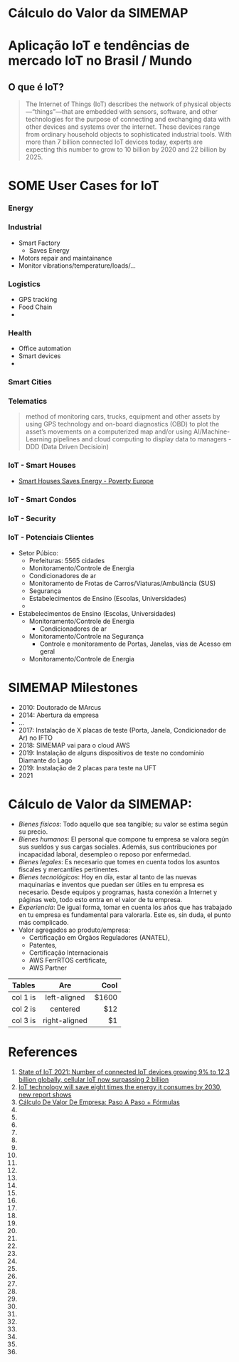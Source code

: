 # Cálculo do Valor da SIMEMAP


# Aplicação IoT e tendências de mercado IoT no Brasil / Mundo

## O que é IoT?

> The Internet of Things (IoT) describes the network of physical objects—“things”—that are embedded with sensors, software, and other technologies for the purpose of connecting and exchanging data with other devices and systems over the internet. These devices range from ordinary household objects to sophisticated industrial tools. With more than 7 billion connected IoT devices today, experts are expecting this number to grow to 10 billion by 2020 and 22 billion by 2025.


# SOME User Cases for IoT
### Energy

### Industrial
- Smart Factory
  - Saves Energy
- Motors repair and maintainance
- Monitor vibrations/temperature/loads/...

### Logistics
- GPS tracking 
- Food Chain
- 
### Health
- Office automation
- Smart devices
- 

### Smart Cities

### Telematics
> method of monitoring cars, trucks, equipment and other assets by using GPS technology and on-board diagnostics (OBD) to plot the asset’s movements on a computerized map and/or using AI/Machine-Learning pipelines and cloud computing to display data to managers - DDD (Data Driven Decisioin)  

### IoT - Smart Houses
- [Smart Houses Saves Energy - Poverty Europe](https://www.youtube.com/watch?v=WGz6RgCMY9E)
### IoT - Smart Condos

### IoT - Security

### IoT - Potenciais Clientes
- Setor Púbico:
  - Prefeituras: 5565 cidades
   - Monitoramento/Controle de Energia
    - Condicionadores de ar
    - Monitoramento de Frotas de Carros/Viaturas/Ambulância (SUS)
  - Segurança
  - Estabelecimentos de Ensino (Escolas, Universidades)
  - 
- Estabelecimentos de Ensino (Escolas, Universidades)
  - Monitoramento/Controle de Energia 
    - Condicionadores de ar
  - Monitoramento/Controle na Segurança
    - Controle e monitoramento de Portas, Janelas, vias de Acesso em geral
  - Monitoramento/Controle de Energia


# SIMEMAP Milestones
- 2010: Doutorado de MArcus
- 2014: Abertura da empresa
- ...
- 2017: Instalação de X placas de teste (Porta, Janela, Condicionador de Ar) no IFTO 
- 2018: SIMEMAP vai para o cloud AWS
- 2019: Instalação de alguns dispositivos de teste no condomínio Diamante do Lago
- 2019: Instalação de 2 placas para teste na UFT
- 2021

# Cálculo de Valor da SIMEMAP:

- *Bienes físicos*: Todo aquello que sea tangible; su valor se estima según su precio.
- *Bienes humanos*: El personal que compone tu empresa se valora según sus sueldos y sus cargas sociales. Además, sus contribuciones por incapacidad laboral, desempleo o reposo por enfermedad.
- *Bienes legales*: Es necesario que tomes en cuenta todos los asuntos fiscales y mercantiles pertinentes.
- *Bienes tecnológicos*: Hoy en día, estar al tanto de las nuevas maquinarias e inventos que puedan ser útiles en tu empresa es necesario. Desde equipos y programas, hasta conexión a Internet y páginas web, todo esto entra en el valor de tu empresa.
- *Experiencia*: De igual forma, tomar en cuenta los años que has trabajado en tu empresa es fundamental para valorarla. Este es, sin duda, el punto más complicado.
- Valor agregados ao produto/empresa: 
  - Certificação em Órgãos Reguladores (ANATEL), 
  - Patentes, 
  - Certificação Internacionais 
   - AWS FerrRTOS certificate, 
   - AWS Partner

| Tables   |      Are      |  Cool |
|----------|:-------------:|------:|
| col 1 is |  left-aligned | $1600 |
| col 2 is |    centered   |   $12 |
| col 3 is | right-aligned |    $1 |



# References
1. [State of IoT 2021: Number of connected IoT devices growing 9% to 12.3 billion globally, cellular IoT now surpassing 2 billion](https://iot-analytics.com/number-connected-iot-devices/)
2. [IoT technology will save eight times the energy it consumes by 2030, new report shows](https://iottechnews.com/news/2021/apr/21/iot-technology-will-save-eight-times-the-energy-it-consumes-by-2030-new-report-shows/)
3. [Cálculo De Valor De Empresa: Paso A Paso + Fórmulas](https://emprendedoresynegocios.com/valor-de-empresa/)
4. []()
5. []()
6. []()
7. []()
8. []()
9. []()
10. []()
11. []()
12. []()
13. []()
14. []()
15. []()
16. []()
17. []()
18. []()
19. []()
20. []()
21. []()
22. []()
23. []()
24. []()
25. []()
26. []()
27. []()
28. []()
29. []()
30. []()
31. []()
32. []()
33. []()
34. []()
35. []()
36. []()
